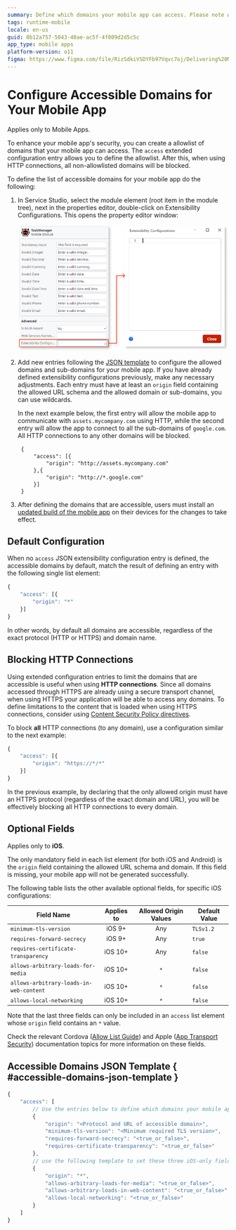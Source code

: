 ```yaml
---
summary: Define which domains your mobile app can access. Please note we recently replaced the term whitelist with allowlist across all OutSystems documentation.
tags: runtime-mobile
locale: en-us
guid: 0b12a757-5043-40ae-ac5f-4f009d2d5c5c
app_type: mobile apps
platform-version: o11
figma: https://www.figma.com/file/RizSdkiVSDYFb97Vqvc7oj/Delivering%20Mobile%20Apps?node-id=307:230
---
```


# Configure Accessible Domains for Your Mobile App

<div class="info" markdown="1">

Applies only to Mobile Apps.

</div>

To enhance your mobile app's security, you can create a allowlist of domains that your mobile app can access. The `access` extended configuration entry allows you to define the allowlist. After this, when using HTTP connections, all non-allowlisted domains will be blocked. 

To define the list of accessible domains for your mobile app do the following:

1. In Service Studio, select the module element (root item in the module tree), next in the properties editor, double-click on Extensibility Configurations. This opens the property editor window: 

    ![](images/extensibility-configurations-ss.png)

1. Add new entries following the [JSON template](<#accessible-domains-json-template>) to configure the allowed domains and sub-domains for your mobile app. If you have already defined extensibility configurations previously, make any necessary adjustments. Each entry must have at least an `origin` field containing the allowed URL schema and the allowed domain or sub-domains, you can use wildcards.

    In the next example below, the first entry will allow the mobile app to communicate with `assets.mycompany.com` using HTTP, while the second entry will allow the app to connect to all the sub-domains of `google.com`. All HTTP connections to any other domains will be blocked.

        {
            "access": [{
                "origin": "http://assets.mycompany.com"
            },{
                "origin": "http://*.google.com"
            }]
        }

1. After defining the domains that are accessible, users must install an [updated build of the mobile app](<../mobile-app-update-scenarios.md#situations-when-the-user-must-install-a-new-build>) on their devices for the changes to take effect. 

## Default Configuration

When no `access` JSON extensibility configuration entry is defined, the accessible domains by default, match the result of defining an entry with the following single list element:

```javascript
{
    "access": [{
        "origin": "*"
    }]
}
```

In other words, by default all domains are accessible, regardless of the exact protocol (HTTP or HTTPS) and domain name.

## Blocking HTTP Connections 

Using extended configuration entries to limit the domains that are accessible is useful when using **HTTP connections**. Since all domains accessed through HTTPS are already using a secure transport channel, when using HTTPS your application will be able to access any domains. To define limitations to the content that is loaded when using HTTPS connections, consider using [Content Security Policy directives](<../../managing-the-applications-lifecycle/secure-the-applications/apply-content-security-policy.md>).

To block **all** HTTP connections (to any domain), use a configuration similar to the next example:

```javascript
{
    "access": [{
        "origin": "https://*/*"
    }]
}
```

In the previous example, by declaring that the only allowed origin must have an HTTPS protocol (regardless of the exact domain and URL), you will be effectively blocking all HTTP connections to every domain.

## Optional Fields 

<div class="info" markdown="1">

Applies only to **iOS**.

</div>

The only mandatory field in each list element (for both iOS and Android) is the `origin` field containing the allowed URL schema and domain. If this field is missing, your mobile app will not be generated successfully.

The following table lists the other available optional fields, for specific iOS configurations:

Field Name                              | Applies to | Allowed Origin Values | Default Value
----------------------------------------|:----------:|:---------------------:|-------------- 
`minimum-tls-version`                   | iOS 9+     | Any | `TLSv1.2`
`requires-forward-secrecy`              | iOS 9+     | Any | `true`
`requires-certificate-transparency`     | iOS 10+    | Any | `false`
`allows-arbitrary-loads-for-media`      | iOS 10+    | `*` | `false` 
`allows-arbitrary-loads-in-web-content` | iOS 10+    | `*` | `false`
`allows-local-networking`               | iOS 10+    | `*` | `false`

Note that the last three fields can only be included in an `access` list element whose `origin` field contains an `*` value.

Check the relevant Cordova ([Allow List Guide](<https://cordova.apache.org/docs/en/latest/guide/appdev/allowlist/>)) and Apple ([App Transport Security](<https://developer.apple.com/library/content/releasenotes/General/WhatsNewIniOS/Articles/iOS9.html#//apple_ref/doc/uid/TP40016198-SW14>)) documentation topics for more information on these fields.

## Accessible Domains JSON Template { #accessible-domains-json-template }

```javascript
{
    "access": [
        // Use the entries below to define which domains your mobile app can connect to
        {
            "origin": "<Protocol and URL of accessible domain>",
            "minimum-tls-version": "<Minimum required TLS version>",
            "requires-forward-secrecy": "<true_or_false>",
            "requires-certificate-transparency": "<true_or_false>"
        },
        // use the following template to set these three iOS-only fields
        {
            "origin": "*",
            "allows-arbitrary-loads-for-media": "<true_or_false>",
            "allows-arbitrary-loads-in-web-content": "<true_or_false>",
            "allows-local-networking": "<true_or_false>"
        }
    ]
}
```
